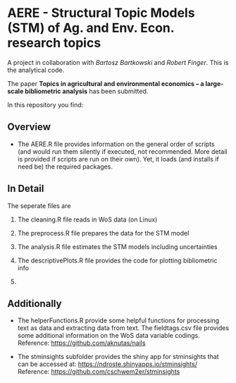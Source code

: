 # AERE - Structural Topic Models (STM) of Ag. and Env. Econ. research topics

A project in collaboration with *Bartosz Bartkowski* and *Robert Finger*. This is the analytical code.

The paper **Topics in agricultural and environmental economics – a large-scale bibliometric analysis** has been submitted.

In this repository you find:

## Overview

- The AERE.R file provides information on the general order of scripts (and would run them silently if executed, not recommended. More detail is provided if scripts are run on their own). Yet, it loads (and installs if need be) the required packages.


## In Detail 

The seperate files are

1. The cleaning.R file reads in WoS data (on Linux)

2. The preprocess.R file prepares the data for the STM model 

3. The analysis.R file estimates the STM models including uncertainties

4. The descriptivePlots.R file provides the code for plotting bibliometric info

5. 


## Additionally

+ The helperFunctions.R provide some helpful functions for processing text as data and extracting data from text. 
The fieldtags.csv file provides some additional information on the WoS data variable codings.
Reference: https://github.com/aknutas/nails 

+ The stminsights subfolder provides the shiny app for stminsights that can be accessed at: https://ndroste.shinyapps.io/stminsights/
Reference: https://github.com/cschwem2er/stminsights 